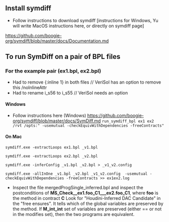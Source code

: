 ## Install symdiff
* Follow instructions to download symdiff [instructions for Windows, Yu will write MacOS instructions here, or directly on symdiff page]

 https://github.com/boogie-org/symdiff/blob/master/docs/Documentation.md
 

## To run SymDiff on a pair of BPL files

### For the example pair (ex1.bpl, ex2.bpl)
  - Had to remove {:inline 1} in both files // VeriSol has an option to remove this /noInlineAttr
  - Had to rename i_s56 to i_s55                   // VeriSol needs an option


  
 
 #### Windows
 * Follow instructions here (Windows) https://github.com/boogie-org/symdiff/blob/master/docs/SymDiff.md
  `run_symdiff_bpl ex1 ex2 /rvt /opts:" -usemutual -checkEquivWithDependencies -freeContracts"`

 #### On Mac

`symdiff.exe -extractLoops ex1.bpl _v1.bpl`

`symdiff.exe -extractLoops ex2.bpl _v2.bpl`

`symdiff.exe -inferConfig _v1.bpl _v2.bpl > _v1_v2.config`

`symdiff.exe -allInOne _v1.bpl _v2.bpl _v1_v2.config  -usemutual -checkEquivWithDependencies -freeContracts >> ex1ex2.log`


* Inspect the file mergedProgSingle_inferred.bpl and inspect the postconditions of **MS_Check__ex1.foo_C1___ex2.foo_C1**, where **foo** is the method in contract **C**
  Look for "Houdini-Inferred DAC Candidate" in the "free ensures". It tells which of the global variables are preserved by the method. If **M_int_int** set of variables are preserved (either == or not in the modifies set), then the two programs are equivalent. 
  
 

